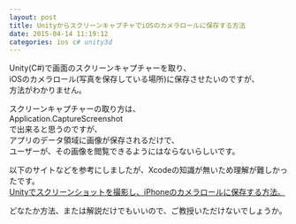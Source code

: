 ```yaml
---
layout: post
title: UnityからスクリーンキャプチャでiOSのカメラロールに保存する方法
date: 2015-04-14 11:19:12
categories: ios c# unity3d
---
```

<p>Unity(C#)で画面のスクリーンキャプチャーを取り、 <br>
iOSのカメラロール(写真を保存している場所)に保存させたいのですが、 <br>
方法がわかりません。 </p>

<p>スクリーンキャプチャーの取り方は、 <br>
Application.CaptureScreenshot <br>
で出来ると思うのですが、 <br>
アプリのデータ領域に画像が保存されるだけで、 <br>
ユーザーが、その画像を閲覧できるようにはならないらしいです。 </p>

<p>以下のサイトなどを参考にしましたが、Xcodeの知識が無いため理解が難しかったです。 <br>
<a href="http://yuseinishiyama.com/posts/2013/09/06/screenshot-with-unity-ios/" rel="nofollow">Unityでスクリーンショットを撮影し、iPhoneのカメラロールに保存する方法。</a></p>

<p>どなたか方法、または解説だけでもいいので、ご教授いただけないでしょうか。</p>
